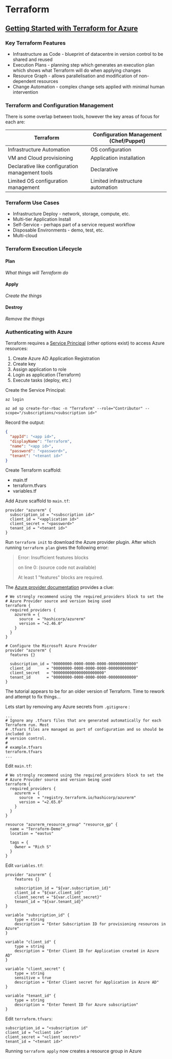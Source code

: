# Terraform

## [Getting Started with Terraform for Azure](https://www.youtube.com/playlist?list=PLD7svyKaquTlE9dErhMazFhWbSSCfMP_4)

### Key Terraform Features

- Infrastructure as Code - blueprint of datacentre in version control to be shared and reused
- Execution Plans - planning step which generates an execution plan which shows what Terraform will do when applying changes
- Resource Graph - allows parallelisation and modification of non-dependent resources
- Change Automation - complex change sets applied with minimal human intervention 

### Terraform and Configuration Management

There is some overlap between tools, however the key areas of focus for each are:

| Terraform                                       | Configuration Management (Chef/Puppet) |
| ----------------------------------------------- | -------------------------------------- |
| Infrastructure Automation                       | OS configuration                       |
| VM and Cloud provisioning                       | Application installation               |
| Declarative like configuration management tools | Declarative                            |
| Limited OS configuration management             | Limited infrastructure automation      |

### Terraform Use Cases

- Infrastructure Deploy - network, storage, compute, etc.
- Multi-tier Application Install 
- Self-Service - perhaps part of a service request workflow
- Disposable Environments - demo, test, etc.
- Multi-cloud

### Terraform Execution Lifecycle

#### Plan

*What things will Terraform do*

#### Apply

*Create the things*

#### Destroy

*Remove the things*

### Authenticating with Azure

Terraform requires a [Service Principal](https://registry.terraform.io/providers/hashicorp/azurerm/latest/docs/guides/service_principal_client_secret) (other options exist) to access Azure resources:

1. Create Azure AD Application Registration
2. Create key
3. Assign application to role
4. Login as application (Terraform)
5. Execute tasks (deploy, etc.)

Create the Service Principal:

```shell
az login

az ad sp create-for-rbac -n "Terraform" --role="Contributor" --scope="/subscriptions/<subscription id>"
```

Record the output:

```json
{
  "appId": "<app id>",
  "displayName": "Terraform",
  "name": "<app id>",
  "password": "<password>",
  "tenant": "<tenant id>"
}
```

Create Terraform scaffold:

- main.tf
- terraform.tfvars
- variables.tf

Add Azure scaffold to `main.tf`:

```hcl
provider "azurerm" {
  subscription_id = "<subscription id>"
  client_id = "<application id>"
  client_secret = "<password>"
  tenant_id = "<tenant id>"
}
```

Run `terraform init` to download the Azure provider plugin.  After which running `terraform plan` gives the following error:

> Error: Insufficient features blocks
>
> on  line 0:
> (source code not available)
>
> At least 1 "features" blocks are required.

The [Azure provider documentation](https://registry.terraform.io/providers/hashicorp/azurerm/latest/docs/guides/service_principal_client_secret) provides a clue:

```hcl
# We strongly recommend using the required_providers block to set the
# Azure Provider source and version being used
terraform {
  required_providers {
    azurerm = {
      source  = "hashicorp/azurerm"
      version = "=2.46.0"
    }
  }
}

# Configure the Microsoft Azure Provider
provider "azurerm" {
  features {}

  subscription_id = "00000000-0000-0000-0000-000000000000"
  client_id       = "00000000-0000-0000-0000-000000000000"
  client_secret   = "0000000000000000000000"
  tenant_id       = "00000000-0000-0000-0000-000000000000"
}
```

The tutorial appears to be for an older version of Terraform.  Time to rework and attempt to fix things...

Lets start by removing any Azure secrets from `.gitignore` :

```shell
...
# Ignore any .tfvars files that are generated automatically for each Terraform run. Most
# .tfvars files are managed as part of configuration and so should be included in
# version control.
#
# example.tfvars
terraform.tfvars
...
```

Edit `main.tf`:

```hcl
# We strongly recommend using the required_providers block to set the
# Azure Provider source and version being used
terraform {
  required_providers {
    azurerm = {
      source  = "registry.terraform.io/hashicorp/azurerm"
      version = "=2.65.0"
    }
  }
}

resource "azurerm_resource_group" "resource_gp" {
  name = "Terraform-Demo"
  location = "eastus"

  tags = {
    Owner = "Rich S"
  }
}
```

Edit `variables.tf`:

```hcl
provider "azurerm" {
    features {}

    subscription_id = "${var.subscription_id}"
    client_id = "${var.client_id}"
    client_secret = "${var.client_secret}"
    tenant_id = "${var.tenant_id}"
}

variable "subscription_id" {
    type = string
    description = "Enter Subscription ID for provisioning resources in Azure"
}

variable "client_id" {
    type = string
    description = "Enter Client ID for Application created in Azure AD"
}

variable "client_secret" {
    type = string
    sensitive = true
    description = "Enter Client secret for Application in Azure AD"
}

variable "tenant_id" {
    type = string
    description = "Enter Tenent ID for Azure subscription"
}
```

Edit `terraform.tfvars`:

```hcl
subscription_id = "<subscription id"
client_id = "<client id>"
client_secret = "<client secret>"
tenant_id = "<tenant id>"
```

Running `terraform apply` now creates a resource group in Azure